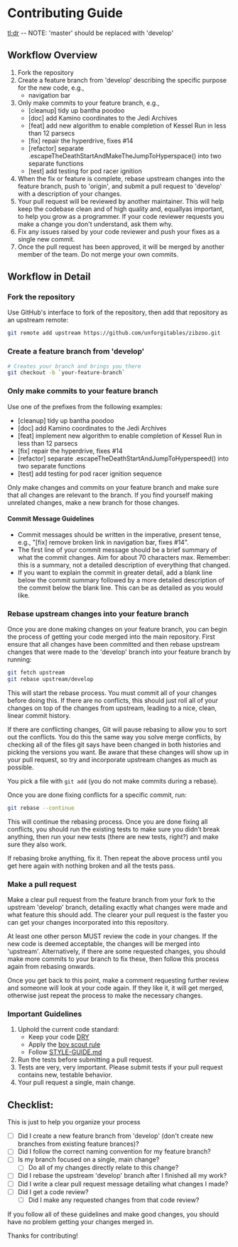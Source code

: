 # Contributing Guide

[tl;dr](http://i.imgur.com/lnxEThG.png) -- NOTE: 'master' should be replaced with 'develop'

## Workflow Overview

1. Fork the repository
1. Create a feature branch from 'develop' describing the specific purpose for the new code, e.g.,
   - navigation bar
1. Only make commits to your feature branch, e.g.,
   - [cleanup] tidy up bantha poodoo
   - [doc] add Kamino coordinates to the Jedi Archives
   - [feat] add new algorithm to enable completion of Kessel Run in less than 12 parsecs
   - [fix] repair the hyperdrive, fixes #14
   - [refactor] separate .escapeTheDeathStartAndMakeTheJumpToHyperspace() into two separate functions
   - [test] add testing for pod racer ignition
1. When the fix or feature is complete, rebase upstream changes into the feature branch, push to
   'origin', and submit a pull request to 'develop' with a description of your changes.
1. Your pull request will be reviewed by another maintainer. This will help keep the codebase clean
   and of high quality and, equallyas important, to help you grow as a programmer. If your code
   reviewer requests you make a change you don't understand, ask them why.
1. Fix any issues raised by your code reviewer and push your fixes as a single new commit.
1. Once the pull request has been approved, it will be merged by another member of the team. Do not
   merge your own commits.

## Workflow in Detail

### Fork the repository

Use GitHub's interface to fork of the repository, then add that repository as an upstream remote:

```bash
git remote add upstream https://github.com/unforgitables/zibzoo.git
```

### Create a feature branch from 'develop'

```bash
# Creates your branch and brings you there
git checkout -b `your-feature-branch`
```

### Only make commits to your feature branch

Use one of the prefixes from the following examples:
  - [cleanup] tidy up bantha poodoo
  - [doc] add Kamino coordinates to the Jedi Archives
  - [feat] implement new algorithm to enable completion of Kessel Run in less than 12 parsecs
  - [fix] repair the hyperdrive, fixes #14
  - [refactor] separate .escapeTheDeathStartAndJumpToHyperspeed() into two separate functions
  - [test] add testing for pod racer ignition sequence

Only make changes and commits on your feature branch and make sure that all changes are relevant to
the branch. If you find yourself making unrelated changes, make a new branch for those changes.

#### Commit Message Guidelines

- Commit messages should be written in the imperative, present tense, e.g., "[fix] remove broken
  link in navigation bar, fixes #14".
- The first line of your commit message should be a brief summary of what the commit changes. Aim
  for about 70 characters max. Remember: this is a summary, not a detailed description of
  everything that changed.
- If you want to explain the commit in greater detail, add a blank line below the commit summary
  followed by a more detailed description of the commit below the blank line. This can be as
  detailed as you would like.

### Rebase upstream changes into your feature branch

Once you are done making changes on your feature branch, you can begin the process of getting your
code merged into the main repository. First ensure that all changes have been committed and then
rebase upstream changes that were made to the 'develop' branch into your feature branch by running:

```bash
git fetch upstream
git rebase upstream/develop
```

This will start the rebase process. You must commit all of your changes before doing this. If there
are no conflicts, this should just roll all of your changes on top of the changes from upstream,
leading to a nice, clean, linear commit history.

If there are conflicting changes, Git will pause rebasing to allow you to sort out the conflicts.
You do this the same way you solve merge conflicts, by checking all of the files git says have been
changed in both histories and picking the versions you want. Be aware that these changes will show
up in your pull request, so try and incorporate upstream changes as much as possible.

You pick a file with `git add` (you do not make commits during a rebase).

Once you are done fixing conflicts for a specific commit, run:

```bash
git rebase --continue
```

This will continue the rebasing process. Once you are done fixing all conflicts, you should run the
existing tests to make sure you didn’t break anything, then run your new tests (there are new
tests, right?) and make sure they also work.

If rebasing broke anything, fix it. Then repeat the above process until you get here again with
nothing broken and all the tests pass.

### Make a pull request

Make a clear pull request from the feature branch from your fork to the upstream 'develop' branch,
detailing exactly what changes were made and what feature this should add. The clearer your pull
request is the faster you can get your changes incorporated into this repository.

At least one other person MUST review the code in your changes. If the new code is deemed
acceptable, the changes will be merged into 'upstream'. Alternatively, if there are some requested
changes, you should make more commits to your branch to fix these, then follow this process again
from rebasing onwards.

Once you get back to this point, make a comment requesting further review and someone will look at
your code again. If they like it, it will get merged, otherwise just repeat the process to make the
necessary changes.

### Important Guidelines

1. Uphold the current code standard:
    - Keep your code [DRY](https://en.wikipedia.org/wiki/Don%27t_repeat_yourself)
    - Apply the [boy scout rule](http://programmer.97things.oreilly.com/wiki/index.php/The_Boy_Scout_Rule)
    - Follow [STYLE-GUIDE.md](STYLE-GUIDE.md)
1. Run the tests before submitting a pull request.
1. Tests are very, very important. Please submit tests if your pull request contains new, testable
   behavior.
1. Your pull request a single, main change.

## Checklist:

This is just to help you organize your process

- [ ] Did I create a new feature branch from 'develop' (don't create new branches from existing
  feature brances)?
- [ ] Did I follow the correct naming convention for my feature branch?
- [ ] Is my branch focused on a single, main change?
  - [ ] Do all of my changes directly relate to this change?
- [ ] Did I rebase the upstream 'develop' branch after I finished all my work?
- [ ] Did I write a clear pull request message detailing what changes I made?
- [ ] Did I get a code review?
  - [ ] Did I make any requested changes from that code review?

If you follow all of these guidelines and make good changes, you should have no problem getting your
changes merged in.

Thanks for contributing!
